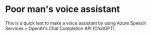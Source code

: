 # Poor man's voice assistant
This is a quick test to make a voice assistant by using Azure Speech Services + OpenAI's Chat Completion API (ChatGPT).